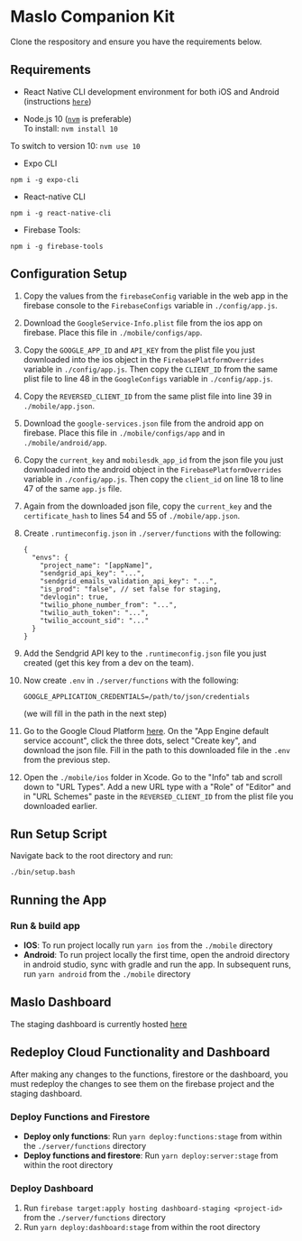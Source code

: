 # Maslo Companion Kit


Clone the respository and ensure you have the requirements below.

## Requirements

 * React Native CLI development environment for both iOS and Android (instructions [`here`](https://reactnative.dev/docs/environment-setup))

 * Node.js 10 ([`nvm`](https://github.com/nvm-sh/nvm) is preferable)  
 To install:  ```nvm install 10```  

 To switch to version 10:
 ```nvm use 10```

 * Expo CLI
 ```
 npm i -g expo-cli
 ```
 * React-native CLI
 ```
 npm i -g react-native-cli
 ```
 * Firebase Tools:
 ```
 npm i -g firebase-tools
 ```



## Configuration Setup

1. Copy the values from the `firebaseConfig` variable in the web app in the firebase console to the `FirebaseConfigs` variable in `./config/app.js`.
2. Download the `GoogleService-Info.plist` file from the ios app on firebase. Place this file in `./mobile/configs/app`.
3. Copy the `GOOGLE_APP_ID` and `API_KEY` from the plist file you just downloaded into the ios object in the `FirebasePlatformOverrides` variable in `./config/app.js`. Then copy the `CLIENT_ID` from the same plist file to line 48 in the `GoogleConfigs` variable in `./config/app.js`.
4. Copy the `REVERSED_CLIENT_ID` from the same plist file into line 39 in `./mobile/app.json`.
5. Download the `google-services.json` file from the android app on firebase. Place this file in `./mobile/configs/app` and in `./mobile/android/app`.
6. Copy the `current_key` and `mobilesdk_app_id` from the json file you just downloaded into the android object in the `FirebasePlatformOverrides` variable in `./config/app.js`. Then copy the `client_id` on line 18 to line 47 of the same `app.js` file.
7. Again from the downloaded json file, copy the `current_key` and the `certificate_hash` to lines 54 and 55 of `./mobile/app.json`.
8. Create `.runtimeconfig.json` in `./server/functions` with the following:

	```
	{
	  "envs": {
	    "project_name": "[appName]",
	    "sendgrid_api_key": "...",
	    "sendgrid_emails_validation_api_key": "...",
	    "is_prod": "false", // set false for staging,
	    "devlogin": true,
	    "twilio_phone_number_from": "...",
	    "twilio_auth_token": "...",
	    "twilio_account_sid": "..."
	  }
	}
	```
9. Add the Sendgrid API key to the `.runtimeconfig.json` file you just created (get this key from a dev on the team).
10. Now create `.env` in `./server/functions` with the following:

	```
	GOOGLE_APPLICATION_CREDENTIALS=/path/to/json/credentials
	```
	(we will fill in the path in the next step)
11. Go to the Google Cloud Platform [here](https://console.cloud.google.com/iam-admin/serviceaccounts?project=bipolarbridges). On the "App Engine default service account", click the three dots, select "Create key", and download the json file. Fill in the path to this downloaded file in the `.env` from the previous step.
12. Open the `./mobile/ios` folder in Xcode. Go to the "Info" tab and scroll down to "URL Types". Add a new URL type with a "Role" of "Editor" and in "URL Schemes" paste in the `REVERSED_CLIENT_ID` from the plist file you downloaded earlier.


## Run Setup Script

Navigate back to the root directory and run:

```
./bin/setup.bash
```

## Running the App

### Run & build app

* **IOS**: To run project locally run `yarn ios` from the `./mobile` directory
* **Android**: To run project locally the first time, open the android directory in android studio, sync with gradle and run the app. In subsequent runs, run `yarn android` from the `./mobile` directory

## Maslo Dashboard

The staging dashboard is currently hosted [here](https://bipolarbridges.web.app/)

## Redeploy Cloud Functionality and Dashboard

After making any changes to the functions, firestore or the dashboard, you must redeploy the changes to see them on the firebase project and the staging dashboard.

### Deploy Functions and Firestore

- **Deploy only functions**: Run `yarn deploy:functions:stage` from within the `./server/functions` directory
- **Deploy functions and firestore**: Run `yarn deploy:server:stage` from within the root directory


### Deploy Dashboard

1. Run `firebase target:apply hosting dashboard-staging <project-id>` from the `./server/functions` directory
2. Run `yarn deploy:dashboard:stage` from within the root directory
